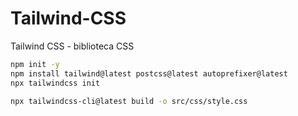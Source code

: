 # Tailwind-CSS
Tailwind CSS - biblioteca CSS


```bash
npm init -y
npm install tailwind@latest postcss@latest autoprefixer@latest
npx tailwindcss init

npx tailwindcss-cli@latest build -o src/css/style.css
```
